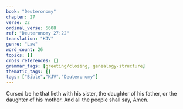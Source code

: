 ```yaml
---
book: "Deuteronomy"
chapter: 27
verse: 22
ordinal_verse: 5608
ref: "Deuteronomy 27:22"
translation: "KJV"
genre: "Law"
word_count: 26
topics: []
cross_references: []
grammar_tags: [greeting/closing, genealogy-structure]
thematic_tags: []
tags: ["Bible","KJV","Deuteronomy"]
---
```

Cursed be he that lieth with his sister, the daughter of his father, or the daughter of his mother. And all the people shall say, Amen.
